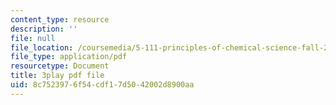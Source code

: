 ```yaml
---
content_type: resource
description: ''
file: null
file_location: /coursemedia/5-111-principles-of-chemical-science-fall-2008/8c7523976f54cdf17d5042002d8900aa_N1FTKBCq8V0.pdf
file_type: application/pdf
resourcetype: Document
title: 3play pdf file
uid: 8c752397-6f54-cdf1-7d50-42002d8900aa
---
```

